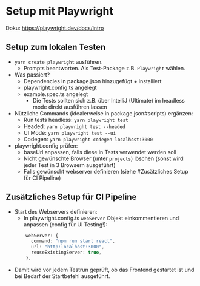 # Setup mit Playwright

Doku: https://playwright.dev/docs/intro

## Setup zum lokalen Testen

* `yarn create playwright` ausführen.
  * Prompts beantworten. Als Test-Package z.B. ``Playwright`` wählen.
* Was passiert?
  * Dependencies in package.json hinzugefügt + installiert
  * playwright.config.ts angelegt
  * example.spec.ts angelegt
    * Die Tests sollten sich z.B. über IntelliJ (Ultimate) im headless mode direkt ausführen lassen
* Nützliche Commands (idealerweise in package.json#scripts) ergänzen:
  * Run tests headless: ``yarn playwright test``
  * Headed: `yarn playwright test --headed`
  * UI Mode: ``yarn playwright test --ui``
  * Codegen: `yarn playwright codegen localhost:3000`
* playwright.config prüfen:
  * baseUrl anpassen, falls diese in Tests verwendet werden soll
  * Nicht gewünschte Browser (unter ``projects``) löschen (sonst wird jeder Test in 3 Browsern ausgeführt)
  * Falls gewünscht webserver definieren (siehe #Zusätzliches Setup für CI Pipeline)

## Zusätzliches Setup für CI Pipeline

* Start des Webservers definieren:
  * In playwright.config.ts ``webServer`` Objekt einkommentieren und anpassen (config für UI Testing!):
  ```typescript
      webServer: {
        command: "npm run start react",
        url: "http:localhost:3000",
        reuseExistingServer: true,
      },

* Damit wird vor jedem Testrun geprüft, ob das Frontend gestartet ist und bei Bedarf der Startbefehl ausgeführt. 
